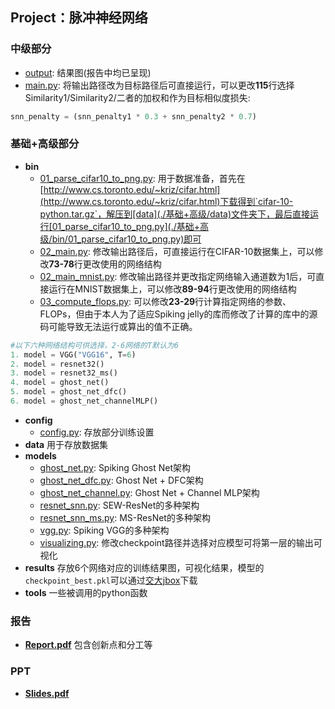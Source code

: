 ## Project：脉冲神经网络

### 中级部分
* [output](./中级部分/output): 结果图(报告中均已呈现)
* [main.py](./中级部分/main.py): 将输出路径改为目标路径后可直接运行，可以更改**115**行选择Similarity1/Similarity2/二者的加权和作为目标相似度损失:

```python
snn_penalty = (snn_penalty1 * 0.3 + snn_penalty2 * 0.7)
```

### 基础+高级部分
- **bin**
    - [01_parse_cifar10_to_png.py](./基础+高级/bin/01_parse_cifar10_to_png.py): 用于数据准备，首先在[http://www.cs.toronto.edu/~kriz/cifar.html](http://www.cs.toronto.edu/~kriz/cifar.html)下载得到`cifar-10-python.tar.gz`，解压到[data](./基础+高级/data)文件夹下，最后直接运行[01_parse_cifar10_to_png.py](./基础+高级/bin/01_parse_cifar10_to_png.py)即可
    - [02_main.py](./基础+高级/bin/02_main.py): 修改输出路径后，可直接运行在CIFAR-10数据集上，可以修改**73-78**行更改使用的网络结构
    - [02_main_mnist.py](./基础+高级/bin/02_main_mnist.py): 修改输出路径并更改指定网络输入通道数为1后，可直接运行在MNIST数据集上，可以修改**89-94**行更改使用的网络结构
    - [03_compute_flops.py](./基础+高级/bin/03_compute_flops.py): 可以修改**23-29**行计算指定网络的参数、FLOPs，但由于本人为了适应Spiking jelly的库而修改了计算的库中的源码可能导致无法运行或算出的值不正确。

```python
#以下六种网络结构可供选择，2-6网络的T默认为6
1. model = VGG("VGG16", T=6)
2. model = resnet32()
3. model = resnet32_ms()
4. model = ghost_net()
5. model = ghost_net_dfc()
6. model = ghost_net_channelMLP()
```
- **config**
    - [config.py](./基础+高级/config/config.py): 存放部分训练设置
- **data**
    用于存放数据集
- **models**
    - [ghost_net.py](./基础+高级/models/ghost_net.py): Spiking Ghost Net架构
    - [ghost_net_dfc.py](./基础+高级/models/ghost_net_channel.py): Ghost Net + DFC架构
    - [ghost_net_channel.py](./基础+高级/models/ghost_net_dfc.py): Ghost Net + Channel MLP架构
    - [resnet_snn.py](./基础+高级/models/resnet_snn.py): SEW-ResNet的多种架构
    - [resnet_snn_ms.py](./基础+高级/models/resnet_snn_ms.py): MS-ResNet的多种架构
    - [vgg.py](./基础+高级/models/vgg.py): Spiking VGG的多种架构
    - [visualizing.py](./基础+高级/models/visualizing.py): 修改checkpoint路径并选择对应模型可将第一层的输出可视化
- **results**
    存放6个网络对应的训练结果图，可视化结果，模型的`checkpoint_best.pkl`可以通过[交大jbox](https://jbox.sjtu.edu.cn/l/o1sI6X)下载
- **tools**
    一些被调用的python函数
### 报告
- **[Report.pdf](./Report/Report.pdf)** 
包含创新点和分工等
### PPT
- **[Slides.pdf](./Report/Slides.pdf)**

